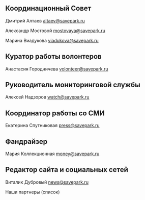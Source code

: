 ## Координационный Совет

Дмитрий Алтаев altaev@savepark.ru

Александр Мостовой mostovaya@savepark.ru

Марина Виадукова viadukova@savepark.ru

## Куратор работы волонтеров

Анастасия Городничева volonteer@savepark.ru

## Руководитель мониторинговой службы

Алексей Надзоров watch@savepark.ru

## Координатор работы со СМИ 
Екатерина Спутниковая press@savepark.ru

## Фандрайзер 
Мария Коллекционная money@savepark.ru

## Редактор сайта и социальных сетей

Виталик Дубровый news@savepark.ru

Наши партнеры (список)
